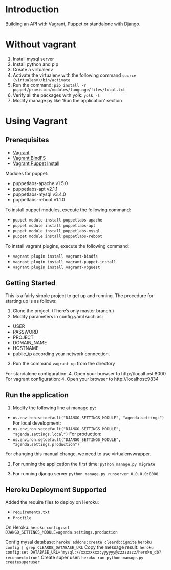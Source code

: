 Introduction
===========

Building an API with Vagrant, Puppet or standalone with Django.

# Without vagrant

1. Install mysql server
2. Install python and pip
3. Create a virtualenv
4. Activate the virtualenv with the following command
`source (virtualenv)/bin/activate`
5. Run the command:
`pip install -r puppet/provision/modules/language/files/local.txt`
6. Verify all the packages with yolk:
`yolk -l`
7. Modify manage.py like 'Run the application' section

# Using Vagrant

## Prerequisites

+ [Vagrant](http://www.vagrantup.com/downloads.html)
+ [Vagrant BindFS](https://github.com/gael-ian/vagrant-bindfs)
+ [Vagrant Puppet Install](https://github.com/petems/vagrant-puppet-install)

Modules for puppet:

+ puppetlabs-apache v1.5.0
+ puppetlabs-apt v2.1.1
+ puppetlabs-mysql v3.4.0
+ puppetlabs-reboot v1.1.0

To install puppet modules, execute the following command:

+ `puppet module install puppetlabs-apache`
+ `puppet module install puppetlabs-apt`
+ `puppet module install puppetlabs-mysql`
+ `puppet module install puppetlabs-reboot`

To install vagrant plugins, execute the following command:

+ `vagrant plugin install vagrant-bindfs`
+ `vagrant plugin install vagrant-puppet-install`
+ `vagrant plugin install vagrant-vbguest`

## Getting Started

This is a fairly simple project to get up and running.
The procedure for starting up is as follows:

1. Clone the project. (There’s only master branch.)
2. Modify parameters in config.yaml such as:
+ USER
+ PASSWORD
+ PROJECT
+ DOMAIN_NAME
+ HOSTNAME
+ public_ip according your network connection.
3. Run the command `vagrant up` from the directory

For standalone configuration:
4. Open your browser to http://localhost:8000
For vagrant configuration:
4. Open your browser to http://localhost:9834

## Run the application

1. Modify the following line at manage.py:
+ `os.environ.setdefault("DJANGO_SETTINGS_MODULE", "agenda.settings")`
For local development:
+ `os.environ.setdefault("DJANGO_SETTINGS_MODULE", "agenda.settings.local")`
For production:
+ `os.environ.setdefault("DJANGO_SETTINGS_MODULE", "agenda.settings.production")`

For changing this manual change, we need to use virtualenvwrapper.

2. For running the application the first time:
`python manage.py migrate`

3. For running django server
`python manage.py runserver 0.0.0.0:8000`

## Heroku Deployment Supported

Added the require files to deploy on Heroku:
+ `requirements.txt`
+ `Procfile`

On Heroku:
```heroku config:set DJANGO_SETTINGS_MODULE=agenda.settings.production```

Config mysal database:
```heroku addons:create cleardb:ignite```
```heroku config | grep CLEARDB_DATABASE_URL```
Copy the message result:
```heroku config:set DATABASE_URL='mysql://xxxxxxxx:yyyyyy@zzzzzzzz/heroku_db?reconnect=true'```
Create super user:
```heroku run python manage.py createsuperuser```